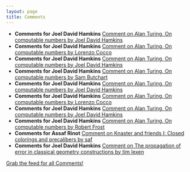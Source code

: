 ```yaml
---
layout: page
title: Comments
---
```


* **Comments for Joel David Hamkins** [Comment on Alan Turing, On computable numbers by Joel David Hamkins](http://jdh.hamkins.org/alan-turing-on-computable-numbers/#comment-9392)
* **Comments for Joel David Hamkins** [Comment on Alan Turing, On computable numbers by Lorenzo Cocco](http://jdh.hamkins.org/alan-turing-on-computable-numbers/#comment-9391)
* **Comments for Joel David Hamkins** [Comment on Alan Turing, On computable numbers by Joel David Hamkins](http://jdh.hamkins.org/alan-turing-on-computable-numbers/#comment-9390)
* **Comments for Joel David Hamkins** [Comment on Alan Turing, On computable numbers by Sam Butchart](http://jdh.hamkins.org/alan-turing-on-computable-numbers/#comment-9389)
* **Comments for Joel David Hamkins** [Comment on Alan Turing, On computable numbers by Joel David Hamkins](http://jdh.hamkins.org/alan-turing-on-computable-numbers/#comment-9388)
* **Comments for Joel David Hamkins** [Comment on Alan Turing, On computable numbers by Lorenzo Cocco](http://jdh.hamkins.org/alan-turing-on-computable-numbers/#comment-9385)
* **Comments for Joel David Hamkins** [Comment on Alan Turing, On computable numbers by Joel David Hamkins](http://jdh.hamkins.org/alan-turing-on-computable-numbers/#comment-9383)
* **Comments for Joel David Hamkins** [Comment on Alan Turing, On computable numbers by Robert Frost](http://jdh.hamkins.org/alan-turing-on-computable-numbers/#comment-9382)
* **Comments for Assaf Rinot** [Comment on Knaster and friends I: Closed colorings and precalibers by saf](http://blog.assafrinot.com/?p=4530#comment-613)
* **Comments for Joel David Hamkins** [Comment on The propagation of error in classical geometry constructions by tim lexen](http://jdh.hamkins.org/propagation-of-error-in-classical-geometry-constructions/#comment-9379)

[Grab the feed for all Comments!](Comments.xml)

